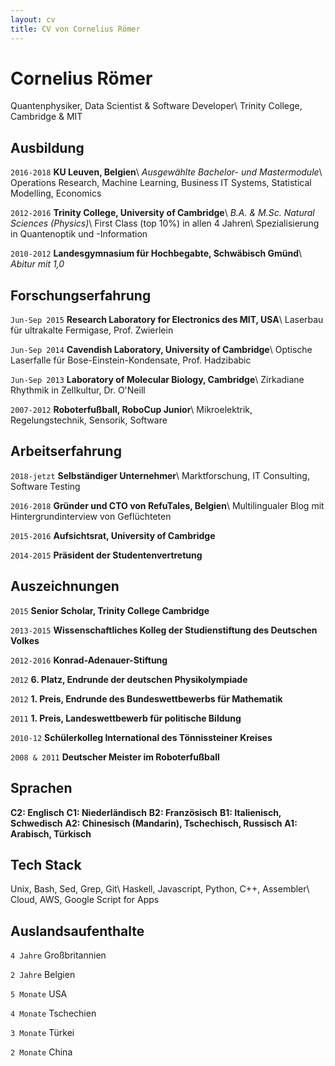 ```yaml
---
layout: cv
title: CV von Cornelius Römer
---
```

# Cornelius Römer
Quantenphysiker, Data Scientist & Software Developer\\
Trinity College, Cambridge & MIT
## Ausbildung
`2016-2018`
**KU Leuven, Belgien**\\
*Ausgewählte Bachelor- und Mastermodule*\\
Operations Research, Machine Learning, Business IT Systems, Statistical Modelling, Economics

`2012-2016`
**Trinity College, University of Cambridge**\\
*B.A. & M.Sc. Natural Sciences (Physics)*\\
First Class (top 10%) in allen 4 Jahren\\
Spezialisierung in Quantenoptik und -Information

`2010-2012`
**Landesgymnasium für Hochbegabte, Schwäbisch Gmünd**\\
*Abitur mit 1,0*
## Forschungserfahrung
`Jun-Sep 2015`
**Research Laboratory for Electronics des MIT, USA**\\
Laserbau für ultrakalte Fermigase, Prof. Zwierlein

`Jun-Sep 2014`
**Cavendish Laboratory, University of Cambridge**\\
Optische Laserfalle für Bose-Einstein-Kondensate, Prof. Hadzibabic

`Jun-Sep 2013`
**Laboratory of Molecular Biology, Cambridge**\\
Zirkadiane Rhythmik in Zellkultur, Dr. O'Neill

`2007-2012`
**Roboterfußball, RoboCup Junior**\\
Mikroelektrik, Regelungstechnik, Sensorik, Software
## Arbeitserfahrung
`2018-jetzt`
**Selbständiger Unternehmer**\\
Marktforschung, IT Consulting, Software Testing

`2016-2018`
**Gründer und CTO von RefuTales, Belgien**\\
Multilingualer Blog mit Hintergrundinterview von Geflüchteten

`2015-2016`
**Aufsichtsrat, University of Cambridge**

`2014-2015`
**Präsident der Studentenvertretung**
## Auszeichnungen
`2015`
**Senior Scholar, Trinity College Cambridge**

`2013-2015`
**Wissenschaftliches Kolleg der Studienstiftung des Deutschen Volkes**

`2012-2016`
**Konrad-Adenauer-Stiftung**

`2012`
**6. Platz, Endrunde der deutschen Physikolympiade**

`2012`
**1. Preis, Endrunde des Bundeswettbewerbs für Mathematik**

`2011`
**1. Preis, Landeswettbewerb für politische Bildung**

`2010-12`
**Schülerkolleg International des Tönnissteiner Kreises**

`2008 & 2011`
**Deutscher Meister im Roboterfußball**

## Sprachen
**C2: Englisch**
**C1: Niederländisch**
**B2: Französisch**
**B1: Italienisch, Schwedisch**
**A2: Chinesisch (Mandarin), Tschechisch, Russisch**
**A1: Arabisch, Türkisch**

## Tech Stack
Unix, Bash, Sed, Grep, Git\\
Haskell, Javascript, Python, C++, Assembler\\
Cloud, AWS, Google Script for Apps

## Auslandsaufenthalte
`4 Jahre`
Großbritannien

`2 Jahre`
Belgien

`5 Monate`
USA

`4 Monate`
Tschechien

`3 Monate`
Türkei

`2 Monate`
China
